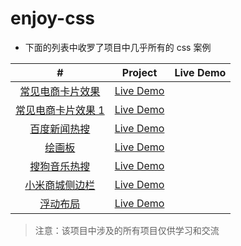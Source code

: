 # enjoy-css

- 下面的列表中收罗了项目中几乎所有的 css 案例

|                                               #                                               | Project                                                                            | Live Demo |
| :-------------------------------------------------------------------------------------------: | ---------------------------------------------------------------------------------- | --------- |
|  [常见电商卡片效果](https://gitee.com/gu-li-han-river/enjoy-css/tree/develop/src/good-card)   | [Live Demo](https://gu-li-han-river.gitee.io/enjoy-css/good-card/index.html)       |
| [常见电商卡片效果 1](https://gitee.com/gu-li-han-river/enjoy-css/tree/develop/src/good-card1) | [Live Demo](https://gu-li-han-river.gitee.io/enjoy-css/good-card1/index.html)      |
| [百度新闻热搜](https://gitee.com/gu-li-han-river/enjoy-css/tree/develop/src/baidu-news-list)  | [Live Demo](https://gu-li-han-river.gitee.io/enjoy-css/baidu-news-list/index.html) |
|     [绘画板](https://gitee.com/gu-li-han-river/enjoy-css/tree/develop/src/drawing-board)      | [Live Demo](https://gu-li-han-river.gitee.io/enjoy-css/drawing-board/index.html)   |
|   [搜狗音乐热搜](https://gitee.com/gu-li-han-river/enjoy-css/tree/develop/src/sougou-list)    | [Live Demo](https://gu-li-han-river.gitee.io/enjoy-css/sougou-list/inde.html)      |
| [小米商城侧边栏](https://gitee.com/gu-li-han-river/enjoy-css/tree/develop/src/xiaomi-sidebar) | [Live Demo](https://gu-li-han-river.gitee.io/enjoy-css/xiaomi-sidebar/index.html)  |
|      [浮动布局](https://gitee.com/gu-li-han-river/enjoy-css/tree/develop/src/float-bar)       | [Live Demo](https://gu-li-han-river.gitee.io/enjoy-css/float-bar/index.html)       |

> 注意：该项目中涉及的所有项目仅供学习和交流

